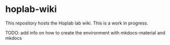 # hoplab-wiki
This repository hosts the Hoplab lab wiki. This is a work in progress.

TODO: add info on how to create the environment with mkdocs-material and mkdocs
